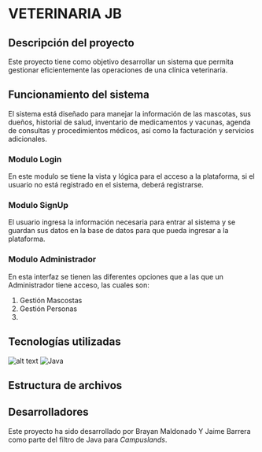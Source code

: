 # VETERINARIA JB
## Descripción del proyecto
Este proyecto tiene como objetivo desarrollar un sistema que permita gestionar eficientemente las operaciones de una clínica veterinaria.

## Funcionamiento del sistema
El sistema está diseñado para manejar la información de las mascotas, sus dueños, historial de salud, inventario de medicamentos y vacunas, agenda de consultas y procedimientos médicos, así como la facturación y servicios adicionales.

### Modulo Login
En este modulo se tiene la vista y lógica para el acceso a la plataforma, si el usuario no está registrado en el sistema, deberá registrarse.

### Modulo SignUp
El usuario ingresa la información necesaria para entrar al sistema y se guardan sus datos en la base de datos para que pueda ingresar a la plataforma.

### Modulo Administrador
En esta interfaz se tienen las diferentes opciones que a las que un Administrador tiene acceso, las cuales son:
1. Gestión Mascostas
2. Gestión Personas
3. 

## Tecnologías utilizadas
![alt text](https://img.shields.io/badge/MySQL-4479A1?logo=mysql&logoColor=fff&style=for-the-badge) ![Java](https://img.shields.io/badge/java-%23ED8B00.svg?style=for-the-badge&logo=openjdk&logoColor=white)

## Estructura de archivos



## Desarrolladores
Este proyecto ha sido desarrollado por Brayan Maldonado Y Jaime Barrera como parte del filtro de Java para *Campuslands*.
